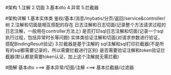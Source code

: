 #架构
1.注解
2.切面
3.基本dto
4.异常
5.拦截器

#架构详解
1.基本实体类
鉴权/基本/消息/mybatis/分页/返回/service&controller/树
2.注解和切面是相互搭配的存在
日志注解和日志切面(记录整个方法请求过程的日志注解，一般用在controller方法上)
是否打印sql日志注解和切面(记录一个sql执行过程，包括异常时长等问题)
实体类验证注解和切面(对请求参数进行验证，搭配BindingResult验证)
3.拦截器是基于注解的
sql注解和sql打印拦截器(不是所有的sql都需要记录的，所以需要拦截进行区别)
是否需要验证注解和token验证拦截器(默认都是需要token认证，加上这个注解就无需拦截)

#图解
基本dto  ===>  基本异常/切面/注解 ===>  基本拦截器/过滤器
